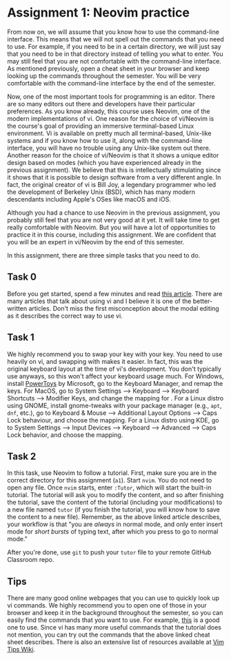 # Assignment 1: Neovim practice

From now on, we will assume that you know how to use the command-line interface. This means that we will not spell out the commands that you need to use. For example, if you need to be in a certain directory, we will just say that you need to be in that directory instead of telling you what to enter. You may still feel that you are not comfortable with the command-line interface. As mentioned previously, open a cheat sheet in your browser and keep looking up the commands throughout the semester. You will be very comfortable with the command-line interface by the end of the semester.

Now, one of the most important tools for programming is an editor. There are so many editors out there and developers have their particular preferences. As you know already, this course uses Neovim, one of the modern implementations of vi. One reason for the choice of vi/Neovim is the course's goal of providing an immersive terminal-based Linux environment. Vi is available on pretty much all terminal-based, Unix-like systems and if you know how to use it, along with the command-line interface, you will have no trouble using any Unix-like system out there. Another reason for the choice of vi/Neovim is that it shows a unique editor design based on modes (which you have experienced already in the previous assignment). We believe that this is intellectually stimulating since it shows that it is possible to design software from a very different angle. In fact, the original creator of vi is Bill Joy, a legendary programmer who led the development of Berkeley Unix (BSD), which has many modern descendants including Apple's OSes like macOS and iOS.

Although you had a chance to use Neovim in the previous assignment, you probably still feel that you are not very good at it yet. It will take time to get really comfortable with Neovim. But you will have a lot of opportunities to practice it in this course, including this assignment. We are confident that you will be an expert in vi/Neovim by the end of this semester.

In this assignment, there are three simple tasks that you need to do.

## Task 0

Before you get started, spend a few minutes and read [this article](http://www.viemu.com/a-why-vi-vim.html). There are many articles that talk about using vi and I believe it is one of the better-written articles. Don't miss the first misconception about the modal editing as it describes the correct way to use vi.

## Task 1

We highly recommend you to swap your <Caps Lock> key with your <Esc> key. You need to use <Esc> heavily on vi, and swapping <Caps Lock> with <Esc> makes it easier. In fact, this was the original keyboard layout at the time of vi's development. You don't typically use <Caps Lock> anyways, so this won't affect your keyboard usage much. For Windows, install [PowerToys](https://github.com/microsoft/PowerToys) by Microsoft, go to the Keyboard Manager, and remap the keys. For MacOS, go to System Settings --> Keyboard --> Keyboard Shortcuts --> Modifier Keys, and change the mapping for <Caps Lock>. For a Linux distro using GNOME, install gnome-tweaks with your package manager (e.g., `apt`, `dnf`, etc.), go to Keyboard & Mouse --> Additional Layout Options --> Caps Lock behaviour, and choose the mapping. For a Linux distro using KDE, go to System Settings --> Input Devices --> Keyboard --> Advanced --> Caps Lock behavior, and choose the mapping.

## Task 2

In this task, use Neovim to follow a tutorial. First, make sure you are in the correct directory for this assignment (`a1`). Start `nvim`. You do not need to open any file. Once `nvim` starts, enter `:Tutor`, which will start the built-in tutorial. The tutorial will ask you to modify the content, and so after finishing the tutorial, save the content of the tutorial (including your modifications) to a new file named `tutor` (if you finish the tutorial, you will know how to save the content to a new file). Remember, as the above linked article describes, your workflow is that "you are *always* in normal mode, and only enter insert mode for *short bursts* of typing text, after which you press <Esc> to go to normal mode."

After you're done, use `git` to push your `tutor` file to your remote GitHub Classroom repo.

## Tips

There are many good online webpages that you can use to quickly look up vi commands. We highly recommend you to open one of those in your browser and keep it in the background throughout the semester, so you can easily find the commands that you want to use. For example, [this](https://vim.rtorr.com) is a good one to use. Since vi has many more useful commands that the tutorial does not mention, you can try out the commands that the above linked cheat sheet describes. There is also an extensive list of resources available at [Vim Tips Wiki](https://vim.fandom.com/wiki/Vim_documentation).
